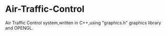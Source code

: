 # Air-Traffic-Control
Air Traffic Control system,written in C++,using "graphics.h" graphics library and OPENGL. 
